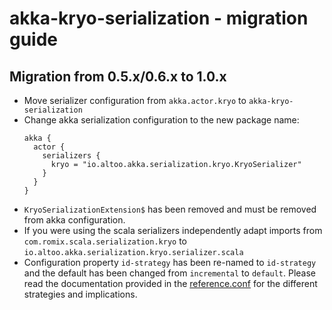 akka-kryo-serialization - migration guide
=====================================================================

Migration from 0.5.x/0.6.x to 1.0.x
-----------------------------------

* Move serializer configuration from `akka.actor.kryo` to `akka-kryo-serialization`
* Change akka serialization configuration to the new package name: 
    ```hocon
    akka {
      actor {
        serializers {
          kryo = "io.altoo.akka.serialization.kryo.KryoSerializer"
        }
      }
    }
    ```
* `KryoSerializationExtension$` has been removed and must be removed from akka configuration.  
* If you were using the scala serializers independently adapt imports from `com.romix.scala.serialization.kryo` to `io.altoo.akka.serialization.kryo.serializer.scala`
* Configuration property `id-strategy` has been re-named to `id-strategy` and the default has been changed from `incremental` to `default`.
    Please read the documentation provided in the [reference.conf](https://github.com/altoo-ag/akka-kryo-serialization/blob/master/src/main/resources/reference.conf) for the different strategies and implications.